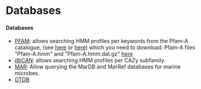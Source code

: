 # Databases

#### Databases

* [PFAM](http://pfam.xfam.org/): allows searching HMM profiles per keywords from the Pfam-A catalogue,
(see [here](https://doi.org/10.1093/nar/gkp985) or 
[here](https://academic.oup.com/nar/article/38/suppl_1/D211/3112325?searchresult=1#64944278)) 
which you need to download: Pfam-A files "Pfam-A.hmm" and "Pfam-A.hmm.dat.gz"
[here](http://ftp.ebi.ac.uk/pub/databases/Pfam/releases)
* [dbCAN](https://bcb.unl.edu/dbCAN/): allows searching HMM profiles per CAZy subfamily.
* [MAR](https://mmp2.sfb.uit.no/databases/): Allow querying the MarDB and MarRef databases for marine microbes. 
* [GTDB](https://gtdb.ecogenomic.org/)

